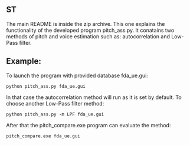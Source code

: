 ## ST

The main README is inside the zip archive. This one explains the functionality of the developed program pitch_ass.py.
It conatains two methods of pitch and voice estimation such as: autocorrelation and Low-Pass filter. 

## Example:

To launch the program with provided database fda_ue.gui:

```
python pitch_ass.py fda_ue.gui
```

In that case the autocorrelation method will run as it is set by default. To choose another Low-Pass filter method:
```
python pitch_ass.py -m LPF fda_ue.gui
```
After that the pitch_compare.exe program can evaluate the method:
```
pitch_compare.exe fda_ue.gui
```

